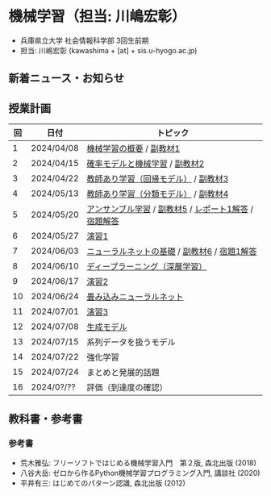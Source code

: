 # 機械学習（担当: 川嶋宏彰）

- 兵庫県立大学 社会情報科学部 3回生前期
- 担当: 川嶋宏彰 (kawashima + [at] + sis.u-hyogo.ac.jp)

## 新着ニュース・お知らせ

## 授業計画

|回 |日付 |トピック|
|---|---|---|
|1 |2024/04/08 |[機械学習の概要](slide/MachineLearning2024_01.pdf) / [副教材1](slide/ml2024intro_01.pdf)|
|2 |2024/04/15 |[確率モデルと機械学習](slide/MachineLearning2024_02.pdf) / [副教材2](slide/ml2024intro_02.pdf)|
|3 |2024/04/22 |[教師あり学習（回帰モデル）](slide/MachineLearning2024_03.pdf) / [副教材3](slide/ml2024intro_03.pdf)|
|4 |2024/05/13 |[教師あり学習（分類モデル）](slide/MachineLearning2024_04.pdf) / [副教材4](slide/ml2024intro_04.pdf)|
|5 |2024/05/20 |[アンサンブル学習](slide/MachineLearning2024_05.pdf) / [副教材5](slide/ml2024intro_05.pdf) / [レポート1解答](slide/MachineLearning2024_report1_answer.pdf) / [宿題解答](slide/MachineLearning2024_04-05_suppl.pdf)|
|6 |2024/05/27 |[演習1](slide/MachineLearning2024_06.pdf)|
|7 |2024/06/03 |[ニューラルネットの基礎](slide/MachineLearning2024_07.pdf) / [副教材6](slide/ml2024intro_06.pdf) / [宿題1解答](slide/MachineLearning2024_07_hw1.pdf)|
|8 |2024/06/10 |[ディープラーニング（深層学習）](slide/MachineLearning2024_08.pdf)|
|9 |2024/06/17 |[演習2](slide/MachineLearning2024_09.pdf)|
|10|2024/06/24 |[畳み込みニューラルネット](slide/MachineLearning2024_10.pdf)|
|11|2024/07/01 |[演習3](slide/MachineLearning2024_11.pdf)|
|12|2024/07/08 |[生成モデル](slide/MachineLearning2024_12.pdf)|
|13|2024/07/15 |系列データを扱うモデル|
|14|2024/07/22 |強化学習|
|15|2024/07/24 |まとめと発展的話題|
|16|2024/0?/?? |評価（到達度の確認）|


<!--
|13||[系列データを扱うモデル](slide/MachineLearning2024_13.pdf)|
|14||[強化学習](slide/MachineLearning2024_14.pdf)|
|15||[まとめと発展的話題](slide/MachineLearning2024_15.pdf)|
-->


## 教科書・参考書

### 参考書

- 荒木雅弘: フリーソフトではじめる機械学習入門　第２版, 森北出版 (2018)
- 八谷大岳: ゼロから作るPython機械学習プログラミング入門, 講談社 (2020)
- 平井有三: はじめてのパターン認識, 森北出版 (2012)

